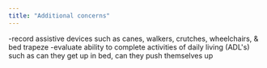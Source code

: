 ```yaml
---
title: "Additional concerns"
---
```

-record assistive devices such as canes, walkers, crutches, wheelchairs, &amp; bed trapeze
-evaluate ability to complete activities of daily living (ADL's) such as can they get up in bed, can they push themselves up

